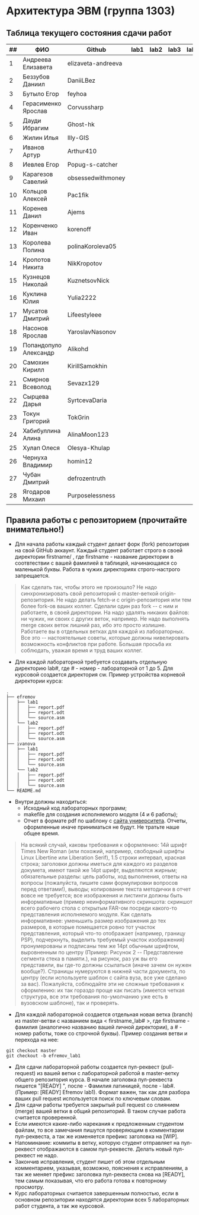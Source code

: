 # Архитектура  ЭВМ (группа 1303)

## Таблица текущего состояния сдачи работ

| ##   | ФИО                   | Github                   | lab1  | lab2  | lab3  | lab4  | lab5  | lab6  | lab7  | lab8  | Итог |
| ---- | --------------------- | ------------------------ | ----- | ----- | ----- | ----- | ----- | ----- | ----- | ----- | ---- |
| 1    | Андреева Елизавета    | elizaveta-andreeva       |       |       |       |       |       |       |       |       |      |
| 2    | Беззубов Даниил       | DaniiLBez                |       |       |       |       |       |       |       |       |      |
| 3    | Бутыло Егор           | feyhoa                   |       |       |       |       |       |       |       |       |      |
| 4    | Герасименко Ярослав   | Corvussharp              |       |       |       |       |       |       |       |       |      |
| 5    | Дауди Ибрагим         | Ghost-hk                 |       |       |       |       |       |       |       |       |      |
| 6    | Жилин Илья            | Illy-GIS                 |       |       |       |       |       |       |       |       |      |
| 7    | Иванов Артур          | Arthur410                |       |       |       |       |       |       |       |       |      |
| 8    | Иевлев Егор           | Popug-s-catcher          |       |       |       |       |       |       |       |       |      |
| 9    | Карагезов Савелий     | obsessedwithmoney        |       |       |       |       |       |       |       |       |      |
| 10   | Кольцов Алексей       | Pac1fik                  |       |       |       |       |       |       |       |       |      |
| 11   | Коренев Данил         | Ajems                    |       |       |       |       |       |       |       |       |      |
| 12   | Коренченко Иван       | korenoff                 |       |       |       |       |       |       |       |       |      |
| 13   | Королева Полина       | polinaKoroleva05         |       |       |       |       |       |       |       |       |      |
| 14   | Кропотов Никита       | NikKropotov              |       |       |       |       |       |       |       |       |      |
| 15   | Кузнецов Николай      | KuznetsovNick            |       |       |       |       |       |       |       |       |      |
| 16   | Куклина Юлия          | Yulia2222                |       |       |       |       |       |       |       |       |      |
| 17   | Мусатов Дмитрий       | Lifeestyleee             |       |       |       |       |       |       |       |       |      |
| 18   | Насонов Ярослав       | YaroslavNasonov          |       |       |       |       |       |       |       |       |      |
| 19   | Попандопуло Александр | Alikohd                  |       |       |       |       |       |       |       |       |      |
| 20   | Самохин Кирилл        | KirillSamokhin           |       |       |       |       |       |       |       |       |      |
| 21   | Смирнов Всеволод      | Sevazx129                |       |       |       |       |       |       |       |       |      |
| 22   | Сырцева Дарья         | SyrtcevaDaria            |       |       |       |       |       |       |       |       |      |
| 23   | Токун Григорий        | TokGrin                  |       |       |       |       |       |       |       |       |      |
| 24   | Хабибуллина Алина     | AlinaMoon123             |       |       |       |       |       |       |       |       |      |
| 25   | Хулап Олеся           | Olesya-Khulap            |       |       |       |       |       |       |       |       |      |
| 26   | Чернуха Владимир      | homin12                  |       |       |       |       |       |       |       |       |      |
| 27   | Чубан Дмитрий         | defrozentruth            |       |       |       |       |       |       |       |       |      |
| 28   | Ягодаров Михаил       | Purposelessness          |       |       |       |       |       |       |       |       |      |

## Правила работы с репозиторием (прочитайте внимательно!)

 - Для начала работы каждый студент делает форк (fork) репозитория на свой GitHub аккаунт.
Каждый студент работает строго в своей директории firstname/ , где firstname - название директории в соотвтествии с вашей фамилией в таблицей, начинающаяся со маленькой буквы. Работа в чужих директориях строго-настрого запрещается.

> Как сделать так, чтобы этого не произошло? Не надо синхронизировать свой репозиторий с master-веткой origin-репозитория. Не надо делать fetch-и с origin-репозитория или тем более fork-ов ваших коллег. Сделали один раз fork -- с ним и работаете, в своей директории. На надо удалять никаких файлов: ни чужих, ни своих с других веток, например. Не надо выполнять merge своих веток лишний раз, ибо это просто излишне. Работаете вы в отдельных ветках для каждой из лабораторных. Все это -- настоятельные советы, которые должны нивелировать возможность конфликтов при работе. Большая просьба их соблюдать, уважая время и труд ваших коллег.

- Для каждой лабораторной требуется создавать отдельную директорию lab#, где # - номер - лабораторной от 1 до 5.  Для курсовой создается директория cw. Пример устройства корневой директории курса:

```
.
├── efremov
│   ├── lab1
│   │   ├── report.pdf
│   │   ├── report.odt
│   │   └── source.asm
│   └── lab2
│   │   ├── report.pdf
│   │   ├── report.odt
│   │   └── source.asm
├── ivanova
│   ├── lab1
│   │   ├── report.pdf
│   │   ├── report.odt
│   │   └── source.asm
│   └── lab2
│   │   ├── report.pdf
│   │   ├── report.odt
│   │   └── source.asm
└── README.md
```

- Внутри должны находиться:
    - Исходный код лабораторных программ;
    - makefile для создания исполняемого модуля (4 и 6 работы);
    - Отчет в формате pdf по шаблону с [сайта университета](https://etu.ru/ru/studentam/dokumenty-dlya-ucheby/). Отчеты, оформленные иначе приниматься не будут. Не тратьте наше общее время.

> На всякий случай, каковы требования к оформлению: 14й шрифт Times New Roman (или похожий, например, свободный шрифты Linux Libertine или Liberation Serif), 1.5 строки интервал, красная строка; заголовки должны иметься для каждого из разделов докумета, имеют такой же 14pt шрифт, выделяются жирным; обязательные разделы: цель работы, ход выполнения, ответы на вопросы (пожалуйста, пишите сами формулировки вопросов перед ответами!), выводы; копирование текста методички в отчет вовсе не требуется; все изображения и листинги должны быть информативные (пример неинформативного скриншота: скриншот всего рабочего стола с открытым FAR-ом посреди какого-то представления исполняемого модуля. Как сделать информативнее: уменьшить размер изображения до тех размеров, в которые помещается ровно тот участок представления, который что-то отображает (например, границу PSP), подчеркнуть, выделить требуемый участок изображения) пронумерованы и подписаны тем же 14pt обычным шрифтом, выровненным по центру (Пример: Рисунок 2 -- Представление сегмента стека в памяти.), на рисунок, раз уж вы его представили, вы где-то должны ссылаться (иначе зачем он нужен вообще?). Страницы нумеруются в нижней части документа, по центру (если используете шаблон с сайта вуза, все уже сделано за вас). Пожалуйста, соблюдайте эти не сложные требования к оформлению: их так гораздо проще как писать (имеется четкая структура, все эти требования по-умолчанию уже есть в вузовском шаблоне), так и проверять.

- Для каждой лабораторной создается отдельная новая ветка (branch) из master-ветви с названием вида < firstname_lab# >, где firstname - фамилия (аналогично названию вашей личной директории), а # - номер работы, тоже со строчной буквы). Пример создания ветви и перехода на нее:
```
git checkout master
git checkout -b efremov_lab1
```
- Для сдачи лабораторной работы создается пул-реквест (pull-request) из вашей ветки с лабораторной работой в master-ветку общего репозитория курса. В начале заголовка пул-реквеста пишется "[READY] ", после - Фамилия латиницей, после - lab#. (Пример: [READY] Efremov lab1). Формат важен, так как для разбора ваших pull request используется поиск по ключевым словам.
- Для сдачи работы требуется закрытый pull request со слиянием (merge) вашей ветки в общий репозиторий. В таком случае работа считается проверенной.
- Если имеются какие-либо нарекания к предложенным студентом файлам, то все замечания пишутся проверяющим в комментарии пул-реквеста, а так же изменяется префикс заголовка на [WIP].
- Напоминание: коммиты в ветку, которую студент отправляет на пул-реквест отображаются в самом пул-реквесте. Делать новый пул-реквест не надо.
- Закончив исправления, студент пишет об этом отдельным комментарием, указывая, возможно, пояснения к исправлениям, а так же меняет префикс заголовка пул-реквеста снова на [READY], тем самым показывая, что его работа готова к повторному просмотру.
- Курс лабораторных считается завершенным полностью, если в основном репозитории находятся директории всех 5 лабораторных работ студента, а так же курсовой.

